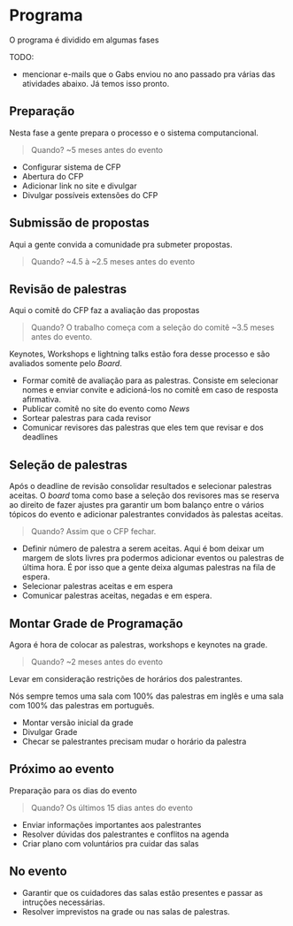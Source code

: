# Programa

O programa é dividido em algumas fases

TODO:
- mencionar e-mails que o Gabs enviou no ano passado pra várias das atividades abaixo. Já temos isso pronto. 
 
## Preparação

Nesta fase a gente prepara o processo e o sistema computancional.

> Quando? ~5 meses antes do evento

* Configurar sistema de CFP
* Abertura do CFP
* Adicionar link no site e divulgar
* Divulgar possíveis extensões do CFP

## Submissão de propostas

Aqui a gente convida a comunidade pra submeter propostas.

> Quando? ~4.5 à ~2.5 meses antes do evento

## Revisão de palestras

Aqui o comitê do CFP faz a avaliação das propostas

> Quando? O trabalho começa com a seleção do comitê ~3.5 meses antes do evento.

Keynotes, Workshops e lightning talks estão fora desse processo e são avaliados somente pelo *Board*.

* Formar comitê de avaliação para as palestras. Consiste em selecionar nomes e enviar convite e adicioná-los no comitê em caso de resposta afirmativa.
* Publicar comitê no site do evento como *News*
* Sortear palestras para cada revisor
* Comunicar revisores das palestras que eles tem que revisar e dos deadlines

## Seleção de palestras

Após o deadline de revisão consolidar resultados e selecionar palestras aceitas. O *board* toma como base a seleção dos revisores mas se reserva ao direito de fazer ajustes pra garantir um bom balanço entre o vários tópicos do evento e adicionar palestrantes convidados às palestas aceitas.

> Quando? Assim que o CFP fechar.

* Definir número de palestra a serem aceitas. Aqui é bom deixar um margem de slots livres pra podermos adicionar eventos ou palestras de última hora. É por isso que a gente deixa algumas palestras na fila de espera.
* Selecionar palestras aceitas e em espera
* Comunicar palestras aceitas, negadas e em espera.

## Montar Grade de Programação

Agora é hora de colocar as palestras, workshops e keynotes na grade.

> Quando? ~2 meses antes do evento

Levar em consideração restrições de horários dos palestrantes.

Nós sempre temos uma sala com 100% das palestras em inglês e uma sala com 100% das palestras em português.

* Montar versão inicial da grade
* Divulgar Grade
* Checar se palestrantes precisam mudar o horário da palestra

## Próximo ao evento

Preparação para os dias do evento

> Quando? Os últimos 15 dias antes do evento

* Enviar informações importantes aos palestrantes
* Resolver dúvidas dos palestrantes e conflitos na agenda
* Criar plano com voluntários pra cuidar das salas

## No evento

* Garantir que os cuidadores das salas estão presentes e passar as intruções necessárias.
* Resolver imprevistos na grade ou nas salas de palestras.